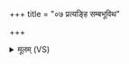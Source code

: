 +++
title = "०७ प्रत्यङ्हि सम्बभूविथ"

+++
<details><summary>मूलम् (VS)</summary>

प्र॒त्यङ्हि सं॑ब॒भूवि॑थ प्रती॒चीन॑फल॒स्त्वम्। सर्वा॒न्मच्छ॒पथाँ अधि॒ वरी॑यो यावया व॒धम् ॥
</details>